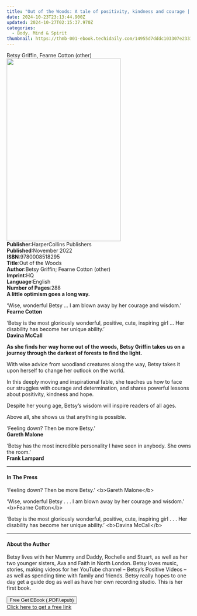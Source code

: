 ```yaml
---
title: "Out of the Woods: A tale of positivity, kindness and courage | Free Book"
date: 2024-10-23T23:13:44.900Z
updated: 2024-10-27T02:15:37.970Z
categories:
  - Body, Mind & Spirit
thumbnail: https://thmb-001-ebook.techidaily.com/14955d7dddc103307e23310b4690b2f46d00387bde3d2828cad770fccf93308a.jpg
---
```

<main id="book-container">
  <div class="flex flex-col">
    <div class="book-brief flex-1 py-6 px-4 sm:p-6 md:py-10 md:px-8">
      <!-- brief-->
      <div class="book-brief-main">Betsy Griffin, Fearne Cotton (other)</div>
    </div>
    <div
      class="book-meta-info flex-1 grid gap-4 col-start-1 col-end-3 row-start-1 sm:mb-6 sm:grid-cols-4 lg:gap-6 lg:col-start-2 lg:row-end-6 lg:row-span-6 lg:mb-0"
    >
      <div
        class="book-meta-info-left place-content-center mt-4 p-4 text-sm leading-6 col-start-2 col-span-2 dark:text-slate-400"
      >
        <img
          class="w-full h-500 object-cover rounded-lg sm:h-255 sm:col-span-2 lg:col-span-full"
          src="https://img-001-ebook.techidaily.com/b87fb05f599bfa65a652747e50ad82dd9a9dcb54afd4eddde35bc94c16ce5c8f.jpg"
          alt=""
          width="312"
          height="500"
        />
      </div>
      <div
        class="book-meta-info-right mt-2 col-start-1 row-start-2 col-span-3 self-center"
      >
        <!-- meta data  -->
        <div class="flex flex-col px-4 md:px-8">
          <div class="flex-1">
            <strong>Publisher</strong>:<span class="px-2"
              >HarperCollins Publishers</span
            >
          </div>
          <div class="flex-1">
            <strong>Published</strong>:<span class="px-2">November 2022</span>
          </div>
          <div class="flex-1">
            <strong>ISBN</strong>:<span class="px-2">9780008518295</span>
          </div>
          <div class="flex-1">
            <strong>Title</strong>:<span class="px-2">Out of the Woods</span>
          </div>
          <div class="flex-1">
            <strong>Author</strong>:<span class="px-2"
              >Betsy Griffin; Fearne Cotton (other)</span
            >
          </div>
          <div class="flex-1">
            <strong>Imprint</strong>:<span class="px-2">HQ</span>
          </div>
          <div class="flex-1">
            <strong>Language</strong>:<span class="px-2">English</span>
          </div>
          <div class="flex-1">
            <strong>Number of Pages</strong>:<span class="px-2">288</span>
          </div>
        </div>
      </div>
    </div>
    <div class="book-description flex-1 py-6 px-4 sm:p-6 md:py-10 md:px-8">
      <div class="book-description-main">
        <div accordion-content="" id="description">
          <strong>A little optimism goes a long way.</strong>
          <p>
            ‘Wise, wonderful Betsy … I am blown away by her courage and
            wisdom.’<br /><strong>Fearne Cotton</strong>
          </p>
          <p>
            ‘Betsy is the most gloriously wonderful, positive, cute, inspiring
            girl … Her disability has become her unique ability.’<br /><strong
              >Davina McCall</strong
            >
          </p>
          <p>
            <strong
              >As she finds her way home out of the woods, Betsy Griffin takes
              us on a journey through the darkest of forests to find the
              light.</strong
            >
          </p>
          <p>
            With wise advice from woodland creatures along the way, Betsy takes
            it upon herself to change her outlook on the world.
          </p>
          <p>
            In this deeply moving and inspirational fable, she teaches us how to
            face our struggles with courage and determination, and shares
            powerful lessons about positivity, kindness and hope.
          </p>
          <p>
            Despite her young age, Betsy’s wisdom will inspire readers of all
            ages.
          </p>
          <p>Above all, she shows us that anything is possible.</p>
          <p>
            ‘Feeling down? Then be more Betsy.’<br /><strong
              >Gareth Malone</strong
            >
          </p>
          <p>
            ‘Betsy has the most incredible personality I have seen in anybody.
            She owns the room.’<br /><strong>Frank Lampard</strong>
          </p>
        </div>
        <div class="accordion-fader"></div>
      </div>
    </div>
    <div class="book-excerpts flex-1 py-6 px-4 sm:p-6 md:py-10 md:px-8">
      <!-- excerpts-->
      <div class="book-excerpts-main">
        <hr />
        <h4 class="placeholder placeholder-heading">
          <span>In The Press</span>
        </h4>
        <p></p>
        <p>
          ‘Feeling down? Then be more Betsy.’ &lt;b&gt;Gareth Malone&lt;/b&gt;
        </p>
        <p>
          ‘Wise, wonderful Betsy . . . I am blown away by her courage and
          wisdom.’ &lt;b&gt;Fearne Cotton&lt;/b&gt;
        </p>
        <p>
          ‘Betsy is the most gloriously wonderful, positive, cute, inspiring
          girl . . . Her disability has become her unique ability.’
          &lt;b&gt;Davina McCall&lt;/b&gt;
        </p>
        <p></p>
      </div>
    </div>
    <div class="book-about-author flex-1 py-6 px-4 sm:p-6 md:py-10 md:px-8">
      <!-- about author-->
      <div class="book-main-author-main">
        <hr />
        <h4 class="placeholder placeholder-heading">
          <span>About the Author</span>
        </h4>
        <p></p>
        <p>
          Betsy lives with her Mummy and Daddy, Rochelle and Stuart, as well as
          her two younger sisters, Ava and Faith in North London. Betsy loves
          music, stories, making videos for her YouTube channel – Betsy’s
          Positive Videos – as well as spending time with family and friends.
          Betsy really hopes to one day get a guide dog as well as have her own
          recording studio. This is her first book.
        </p>
        <p></p>
      </div>
    </div>
    <div class="book-free-get flex-1 py-6 px-4 sm:p-6 md:py-10 md:px-8">
      <button
        id="btn-free-get"
        class="bg-blue-500 hover:bg-blue-700 text-white font-bold py-2 px-4 rounded"
      >
        Free Get EBook (.PDF/.epub)
      </button>
      <div id="countdown-display" class="px-2 text-lg mt-2"></div>
      <a
        id="free-link"
        class="hidden bg-blue-500 hover:bg-blue-700 text-white font-bold py-2 px-4 rounded"
        href="https://www.ebooks.com/en-us/book/210630428/out-of-the-woods-a-tale-of-positivity-kindness-and-courage/betsy-griffin/"
        target="_blank"
        >Click here to get a free link</a
      >
    </div>
    <script>
      let countdownTime = 0;
      let countdownInterval = null;
      document
        .getElementById('btn-free-get')
        .addEventListener('click', startCountdown);
      function startCountdown() {
        countdownTime = new Date().getTime() + 60000 * 3;
        countdownInterval = setInterval(updateCountdown, 1000);
        document.getElementById('btn-free-get').disabled = true;
        document
          .getElementById('btn-free-get')
          .classList.add('bg-gray-500', 'cursor-not-allowed');
      }
      function updateCountdown() {
        let currentTime = new Date().getTime();
        let timeLeft = countdownTime - currentTime;
        let secondsLeft = Math.floor(timeLeft / 1000);
        document.getElementById('countdown-display').innerHTML =
          `Remaining time: ${secondsLeft} seconds.`;
        if (secondsLeft <= 0) {
          clearInterval(countdownInterval);
          document.getElementById('btn-free-get').classList.add('hidden');
          document.getElementById('free-link').classList.remove('hidden');
          document.getElementById('countdown-display').innerHTML = '';
        }
      }
    </script>
  </div>
</main>

<ins class="adsbygoogle"
      style="display:block"
      data-ad-client="ca-pub-7571918770474297"
      data-ad-slot="8358498916"
      data-ad-format="auto"
      data-full-width-responsive="true"></ins>
    